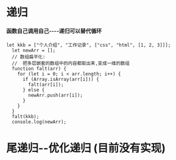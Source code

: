 # 递归
#### 函数自己调用自己----递归可以替代循环
	let kkb = ["个人介绍", "工作记录", ["css", "html", [1, 2, 3]]];
	  let newArr = [];
	  // 数组扁平化:
	  //  把多层嵌套的数组中的内容都取出来,变成一维的数组
	  function falt(arr) {
	    for (let i = 0; i < arr.length; i++) {
	      if (Array.isArray(arr[i])) {
	        falt(arr[i]);
	      } else {
	        newArr.push(arr[i]);
	      }
	    }
	  }
	  falt(kkb);
	  console.log(newArr);
# 尾递归--优化递归 (目前没有实现)
